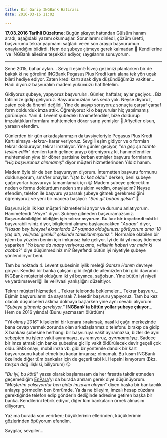 ```yaml
---
title: Bir Garip INGBank Hatırası
date: 2016-03-16 11:02

---
```

**17.03.2016 Tarihli Düzeltme:** Bugün şikayet hattından Gülsüm hanım aradı, aşağıdaki yazımı okumuşlar. Sorunlarımı dinledi, çözüm üretti, başvurumu tekrar yapmamı sağladı ve en son arayıp başvurumun onaylandığını bildirdi. Hem de şubeye gitmeye gerek kalmadan 🙂 Kendilerine  ve INGBank ailesine teşekkür ediyor, saygılarımı sunuyorum.

**********

Sene 2015, bahar ayları... Sevgili eşimle İsveç gezimizi planlarken bir de baktık ki ne görelim! INGBank Pegasus Plus Kredi kartı alana tek yön uçak bileti hediye ediyor. Zaten kredi kartı alsak diye düşündüğümüz vakitler... Hadi diyoruz başvuralım madem yükümüzü hafifletelim.

<!--more-->
Gidiyoruz şubeye, yapıyoruz başvuruları. Günler, haftalar, aylar geçiyor... Biz tatilimize gidip geliyoruz. Başvurumuzdan ses seda yok. Neyse diyoruz, zaten çok da önemli değildi. Yine de arayıp soruyoruz sonuçta çarşaf çarşaf form doldurduk imza attık. Öğreniyoruz ki o başvurular hiç yapılmamış görünüyor. Yani 4. Levent şubedeki hanımefendiler, bize doldurup imzalattıkları formlara muhtemelen döner sarıp yemişler 🙂 Afiyetler olsun, yarasın efendim.

Günlerden bir gün arkadaşlarımızın da tavsiyeleriyle Pegasus Plus Kredi Kartı almaya *-tekrar-* karar veriyoruz. Sevgili eşim gidiyor ve o formları tekrar dolduruyor, tekrar imzalıyor. Yine günler geçiyor, "*en geç şu tarihte teslim edilir*" denilen tarih gelince arayıp öğreniyoruz ki, hanımefendiler muhtemelen yine bir döner partisine kurban etmişler başvuru formlarını. "*Hiç başvurunuz alınmamış*" diyor müşteri hizmetlerinden Yıldız hanım.

Madem öyle bir de ben başvurayım diyorum. İnternetten başvuru formunu dolduruyorum, sms'ler onaylar. "*İşte bu kez oldu!*" derken, beni şubeye çağırıyorlar başvuruyu tamamlamak için 😢 Madem şubeye gelecektim neden o formu doldurdum neden sms aldım verdim, onayladım? Neyse efendim, telefon ile başvuru yaparsak şubeye gitmek gerekmediğini öğreniyoruz ve yeni bir macera başlıyor: "*Sen git baban gelsin*" 🙂

Başvuru için ilk kez müşteri hizmetlerini arıyor ve durumu anlatıyorum. Hanımefendi "*Hayır*" diyor. Şubeye gitmeden başvuramazsınız. Başvurulabildiğini bildiğim için tekrar arıyorum. Bu kez bir beyefendi tabi ki başvurabilirsiniz diyor, bilgilerimi almaya başlayacakken "*Aaaaa*" diyor, "*Hasan bey bireysel ekranlarda 27 yaşında olduğunuzu görüyorum ama '18 yaş altı, veli/vasi gerekli' şeklinde tanımlanmışsınız.*". Normalde olabilen bir işlem bu yüzden benim için imkansız hale geliyor. İyi de iki yıl maaş ödemesi yaparken "*Ya buna da maaş veriyoruz ama, velisinin haberi var mıdır ki acaba?*" diye düşünmediniz mi? Beyefendi bütün iyi niyetiyle şubeye yönlendiriyor beni.

Tam bu noktada 4. Levent şubesinin iyilik meleği *Gamze Hanım* devreye giriyor. Kendisi bir banka çalışanı gibi değil de ailemizden biri gibi davrandı INGBank müşterisi olduğum iki yıl boyunca, sağolsun. Yine bütün iyi niyeti ve yardımseverliği ile veli/vasi yanlışlığını düzeltiyor.

Tekrar müşteri hizmetleri... Tekrar telefonda beklemeler... Tekrar başvuru... Eşimin başvurularını da sayarsak 7. keredir başvuru yapıyoruz. Tam bu kez olacak düşünceleri aklıma dolmaya başlarken yine aynı cevabı alıyorum: "*Şubeye gitmeniz gerekiyor.*" **INGBank'ta bütün yollar şubeye çıkıyor**... Hem de 2016 yılında! (Bunu yazmasam ölürdüm)

"*Yıl olmuş 2016*" klişelerini bir kenara bırakırsak, nasıl ki çağrı merkezinde bana cevap vermek zorunda olan arkadaşlarımız o telefonu bırakıp da gidip X bankası şubesine herhangi bir başvuruya vakit ayıramazsa, bizler de aynı sebepten bu işlere vakit ayıramayız, ayıramıyoruz, *ayırmamalıyız*. Sadece bir imza atmak için banka şubesine gidilip vakit öldürülecek devir geçeli çok oldu. SMS onayı, mobil imza vb. gibi bir yöntemle dandik bir kart başvurusunu kabul etmek bu kadar imkansız olmamalı. Bu kısım INGBank özelinde diğer tüm bankalar için de geçerli tabi ki. Hepsini kınıyorum (Bkz. *tavşan dağ* ilişkisi, biliyorum) 😛

"*Bu iyi, bu kötü*" yazısı olarak başlamasam da her fırsatta takdir etmeden geçemediğim [EnPara](https://twitter.com/Enparacom)'yı da burada anmam gerek diye düşünüyorum. "*Müşterim çalışıyordur ben gidip imzasını alayım*" diyen başka bir bankacılık anlayışı görmedim ben ömrümde. Ya da ne bileyim, imzalı hesap cüzdanı gerektiğinde telefon edip gönderin dediğinde adresine getiren başka bir banka. Kendilerini tebrik ediyor, diğer tüm bankaların örnek almasını diliyorum.

Yazıma burada son verirken; büyüklerimin ellerinden, küçüklerimin gözlerinden öpüyorum efendim.

Saygılar, sevgiler...
